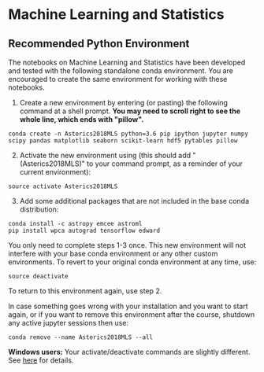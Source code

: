 # Machine Learning and Statistics

## Recommended Python Environment

The notebooks on Machine Learning and Statistics have been developed and tested with the following standalone conda environment. You are encouraged to create the same environment for working with these notebooks.

1. Create a new environment by entering (or pasting) the following command at a shell prompt. **You may need to scroll right to see the whole line, which ends with "pillow".**
```
conda create -n Asterics2018MLS python=3.6 pip ipython jupyter numpy scipy pandas matplotlib seaborn scikit-learn hdf5 pytables pillow
```
2. Activate the new environment using (this should add "(Asterics2018MLS)" to your command prompt, as a reminder of your current environment):
```
source activate Asterics2018MLS
```
3. Add some additional packages that are not included in the base conda distribution:
```
conda install -c astropy emcee astroml
pip install wpca autograd tensorflow edward
```

You only need to complete steps 1-3 once. This new environment will not interfere with your base conda environment or any other custom environments. To revert to your original conda environment at any time, use:
```
source deactivate
```
To return to this environment again, use step 2.

In case something goes wrong with your installation and you want to start again, or if you want to remove this environment after the course, shutdown any active jupyter sessions then use:
```
conda remove --name Asterics2018MLS --all
```

**Windows users:** Your activate/deactivate commands are slightly different. See [here](https://conda.io/docs/user-guide/tasks/manage-environments.html#activating-an-environment) for details.
